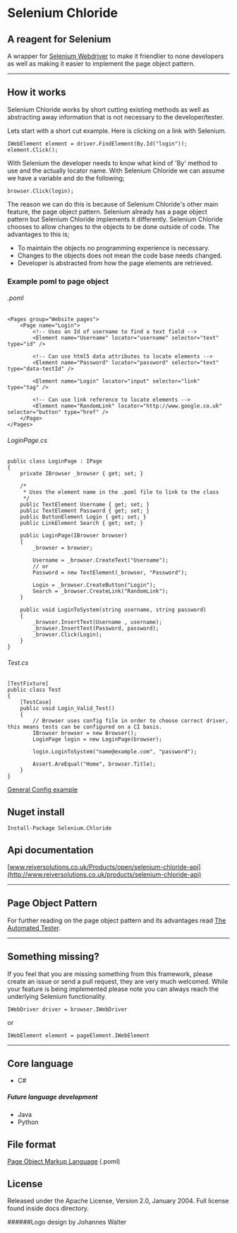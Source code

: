 ﻿# Selenium Chloride
## A reagent for Selenium

A wrapper for [Selenium Webdriver](http://seleniumhq.org/docs/03_webdriver.jsp)
to make it friendlier to none developers as well as making it easier to 
implement the page object pattern.


-------------------------------------------------------------------------------

## How it works
Selenium Chloride works by short cutting existing methods as well as 
abstracting away information that is not necessary to the developer/tester.

Lets start with a short cut example. Here is clicking on a link with Selenium.

    IWebElement element = driver.FindElement(By.Id("login"));
    element.Click();

With Selenium the developer needs to know what kind of 'By' method to use and 
the actually locator name. With Selenium Chloride we can assume we have a 
variable and do the following;

    browser.Click(login);

The reason we can do this is because of Selenium Chloride's other main feature, 
the page object pattern. Selenium already has a page object pattern but 
Selenium Chloride implements it differently. Selenium Chloride chooses to 
allow changes to the objects to be done outside of code. The advantages to this 
is;

- To maintain the objects no programming experience is necessary.
- Changes to the objects does not mean the code base needs changed.
- Developer is abstracted from how the page elements are retrieved.

### Example poml to page object

###### .poml

    <Pages group="Website pages">
        <Page name="Login">
            <!-- Uses an Id of username to find a text field -->
            <Element name="Username" locator="username" selector="text"  type="id" />

            <!-- Can use html5 data attributes to locate elements -->
            <Element name="Password" locator="password" selector="text" type="data-testId" />

            <Element name="Login" locator="input" selector="link" type="tag" />

            <!-- Can use link reference to locate elements -->
            <Element name="RandomLink" locator="http://www.google.co.uk" selector="button" type="href" />
        </Page>
    </Pages>
    
###### LoginPage.cs

    public class LoginPage : IPage
    {
        private IBrowser _browser { get; set; }

        /*
         * Uses the element name in the .poml file to link to the class
         */
        public TextElement Username { get; set; }
        public TextElement Password { get; set; }
        public ButtonElement Login { get; set; }
        public LinkElement Search { get; set; }

        public LoginPage(IBrowser browser) 
        { 
            _browser = browser;

            Username = _browser.CreateText("Username");
            // or
            Password = new TextElement(_browser, "Password");

            Login = _browser.CreateButton("Login");
            Search = _browser.CreateLink("RandomLink");
        }

        public void LoginToSystem(string username, string password)
        {
            _browser.InsertText(Username , username);
            _browser.InsertText(Password, password);
            _browser.Click(Login);
        }
    }

###### Test.cs

    [TestFixture]
    public class Test
    {
        [TestCase]
        public void Login_Valid_Test()
        {
            // Browser uses config file in order to choose correct driver, this means tests can be configured on a CI basis.
            IBrowser browser = new Browser();
            LoginPage login = new LoginPage(browser);

            login.LoginToSystem("name@example.com", "password");
            
            Assert.AreEqual("Home", browser.Title);
        }
    }

[General Config example](http://www.reiversolutions.co.uk/products/selenium-chloride-config)

## Nuget install

    Install-Package Selenium.Chloride
	
## Api documentation

[www.reiversolutions.co.uk/Products/open/selenium-chloride-api](http://www.reiversolutions.co.uk/products/selenium-chloride-api)

-------------------------------------------------------------------------------

## Page Object Pattern
For further reading on the page object pattern and its advantages read 
[The Automated Tester](http://www.theautomatedtester.co.uk/tutorials/selenium/page-object-pattern.htm).

-------------------------------------------------------------------------------

## Something missing?
If you feel that you are missing something from this framework, please create 
an issue or send a pull request, they are very much welcomed. While your 
feature is being implemented please note you can always reach the underlying 
Selenium functionality.

    IWebDriver driver = browser.IWebDriver

or

    IWebElement element = pageElement.IWebElement

-------------------------------------------------------------------------------

## Core language
 - C#

##### Future language development
 - Java
 - Python

## File format
[Page Object Markup Language](https://github.com/reiversolutions/page-object-markup-language) (.poml)

## License

Released under the Apache License, Version 2.0, January 2004. Full license found
inside docs directory.

######Logo design by Johannes Walter